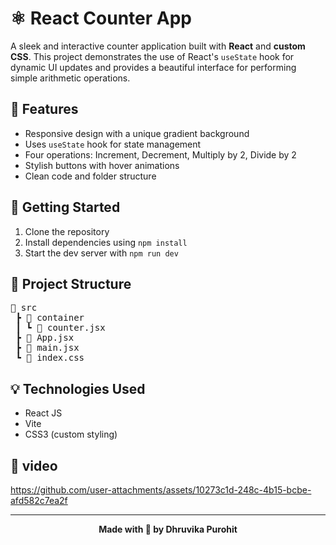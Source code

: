 <h1>⚛️ React Counter App</h1>

<p>A sleek and interactive counter application built with <strong>React</strong> and <strong>custom CSS</strong>. This project demonstrates the use of React's <code>useState</code> hook for dynamic UI updates and provides a beautiful interface for performing simple arithmetic operations.</p>

<h2>📌 Features</h2>
<ul>
  <li>Responsive design with a unique gradient background</li>
  <li>Uses <code>useState</code> hook for state management</li>
  <li>Four operations: Increment, Decrement, Multiply by 2, Divide by 2</li>
  <li>Stylish buttons with hover animations</li>
  <li>Clean code and folder structure</li>
</ul>

<h2>🚀 Getting Started</h2>
<ol>
  <li>Clone the repository</li>
  <li>Install dependencies using <code>npm install</code></li>
  <li>Start the dev server with <code>npm run dev</code></li>
</ol>

<h2>📂 Project Structure</h2>
<pre>
📁 src
 ┣ 📁 container
 ┃ ┗ 📄 counter.jsx
 ┣ 📄 App.jsx
 ┣ 📄 main.jsx
 ┗ 📄 index.css
</pre>

<h2>💡 Technologies Used</h2>
<ul>
  <li>React JS</li>
  <li>Vite</li>
  <li>CSS3 (custom styling)</li>
</ul>

<h2>🎥 video</h2>

https://github.com/user-attachments/assets/10273c1d-248c-4b15-bcbe-afd582c7ea2f



<hr />

<p align="center"><strong>Made with 💙 by Dhruvika Purohit</strong></p>

